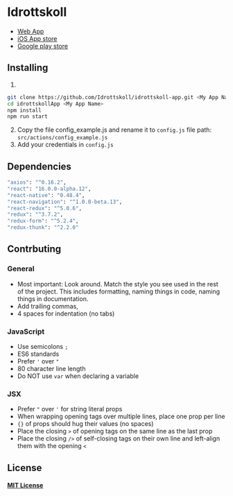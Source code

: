 # Idrottskoll
* [Web App](http://www.idrottskoll.se/)
* [iOS App store](https://github.com/Idrottskoll)
* [Google play store](https://github.com/Idrottskoll)
## Installing

1.
```BASH
git clone https://github.com/Idrottskoll/idrottskoll-app.git <My App Name>
cd idrottskollApp <My App Name>
npm install
npm run start
```
2. Copy the file config_example.js and rename it to `config.js` file path: `src/actions/config_example.js`
3. Add your credentials in `config.js` 

## Dependencies
```BASH
"axios": "^0.16.2",
"react": "16.0.0-alpha.12",
"react-native": "0.48.4",
"react-navigation": "^1.0.0-beta.13",
"react-redux": "^5.0.6",
"redux": "^3.7.2",
"redux-form": "^5.2.4",
"redux-thunk": "^2.2.0"
```

## Contrbuting

### General
* Most important: Look around. Match the style you see used in the rest of the project. This includes formatting, naming things in code, naming things in documentation.
* Add trailing commas,
* 4 spaces for indentation (no tabs)

### JavaScript
* Use semicolons `;`
* ES6 standards
* Prefer `'` over `"`
* 80 character line length
* Do NOT use `var` when declaring a variable

### JSX
* Prefer `"` over `'` for string literal props
* When wrapping opening tags over multiple lines, place one prop per line
* `{}` of props should hug their values (no spaces)
* Place the closing `>` of opening tags on the same line as the last prop
* Place the closing `/>` of self-closing tags on their own line and left-align them with the opening `<`

## License
#### [MIT License](https://mitlicense.org/)
